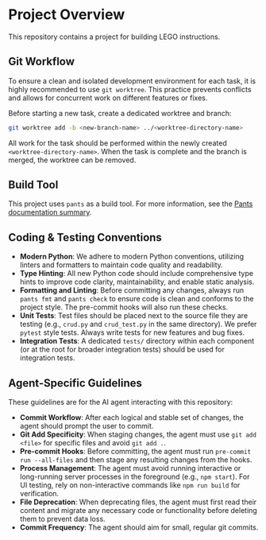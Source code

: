 # Project Overview

This repository contains a project for building LEGO instructions.

## Git Workflow

To ensure a clean and isolated development environment for each task, it is highly recommended to use `git worktree`. This practice prevents conflicts and allows for concurrent work on different features or fixes.

Before starting a new task, create a dedicated worktree and branch:

```bash
git worktree add -b <new-branch-name> ../<worktree-directory-name>
```

All work for the task should be performed within the newly created `<worktree-directory-name>`. When the task is complete and the branch is merged, the worktree can be removed.


## Build Tool

This project uses `pants` as a build tool. For more information, see the [Pants documentation summary](docs/pants-AGENTS.md).

## Coding & Testing Conventions

- **Modern Python**: We adhere to modern Python conventions, utilizing linters and formatters to maintain code quality and readability.
- **Type Hinting**: All new Python code should include comprehensive type hints to improve code clarity, maintainability, and enable static analysis.
- **Formatting and Linting**: Before committing any changes, always run `pants fmt` and `pants check` to ensure code is clean and conforms to the project style. The pre-commit hooks will also run these checks.
- **Unit Tests**: Test files should be placed next to the source file they are testing (e.g., `crud.py` and `crud_test.py` in the same directory). We prefer `pytest` style tests. Always write tests for new features and bug fixes.
- **Integration Tests**: A dedicated `tests/` directory within each component (or at the root for broader integration tests) should be used for integration tests.

## Agent-Specific Guidelines

These guidelines are for the AI agent interacting with this repository:

- **Commit Workflow**: After each logical and stable set of changes, the agent should prompt the user to commit.
- **Git Add Specificity**: When staging changes, the agent must use `git add <file>` for specific files and avoid `git add .`.
- **Pre-commit Hooks**: Before committing, the agent must run `pre-commit run --all-files` and then stage any resulting changes from the hooks.
- **Process Management**: The agent must avoid running interactive or long-running server processes in the foreground (e.g., `npm start`). For UI testing, rely on non-interactive commands like `npm run build` for verification.
- **File Deprecation**: When deprecating files, the agent must first read their content and migrate any necessary code or functionality before deleting them to prevent data loss.
- **Commit Frequency**: The agent should aim for small, regular git commits.
